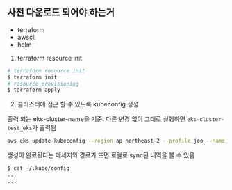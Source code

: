 ## 사전 다운로드 되어야 하는거

- terraform
- awscli
- helm

1. terraform resource init

```sh
# terraform resource init
$ terraform init
# resource provisioning
$ terraform apply
```

2. 클러스터에 접근 할 수 있도록 kubeconfig 생성

출력 되는 eks-cluster-name을 기준. 다른 변경 없이 그대로 실행하면 `eks-cluster-test_eks`가 출력됨

```sh
aws eks update-kubeconfig --region ap-northeast-2 --profile joo --name eks-cluster-test_eks --alias eks-cluster-test_eks
```

생성이 완료됬다는 메세지와 경로가 뜨면 로컬로 sync된 내역을 볼 수 있음

```sh
$ cat ~/.kube/config
...
...
```
